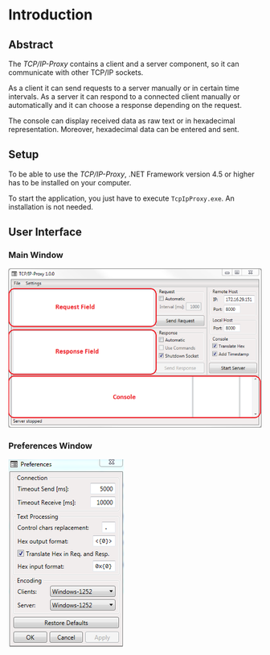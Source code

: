 # Introduction

## Abstract

The *TCP/IP-Proxy* contains a client and a server component, so it can communicate with other TCP/IP sockets.

As a client it can send requests to a server manually or in certain time intervals. As a server it can respond to a connected client manually or automatically and it can choose a response depending on the request.

The console can display received data as raw text or in hexadecimal representation. Moreover, hexadecimal data can be entered and sent.


## Setup

To be able to use the *TCP/IP-Proxy*, .NET Framework version 4.5 or higher has to be installed on your computer.

To start the application, you just have to execute `TcpIpProxy.exe`. An installation is not needed.


## User Interface

### Main Window
![Main Window](../images/user-interface-main-window.png)

### Preferences Window
![Preferences Window](../images/user-interface-preferences-window.png)
